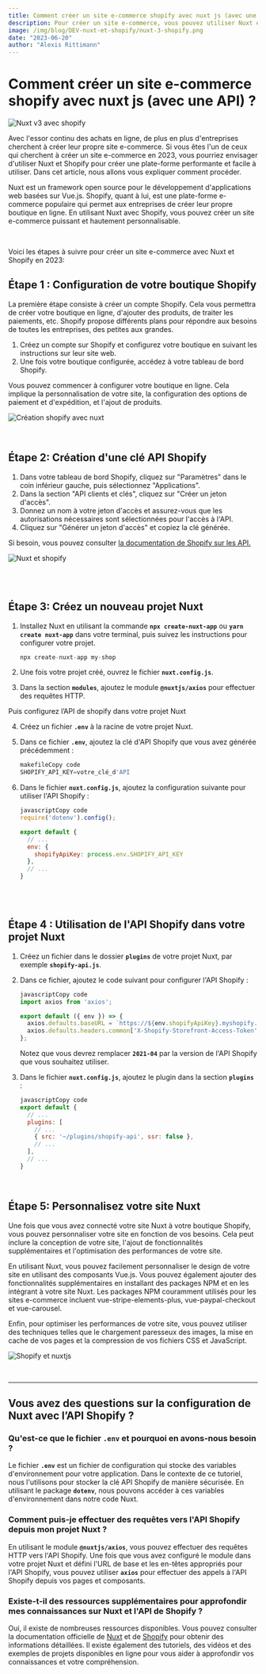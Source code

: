 ```yaml
---
title: Comment créer un site e-commerce shopify avec nuxt js (avec une API) ?
description: Pour créer un site e-commerce, vous pouvez utiliser Nuxt et Shopify pour créer une plate-forme performante et facile à utiliser. 
image: /img/blog/DEV-nuxt-et-shopify/nuxt-3-shopify.png
date: "2023-06-20"
author: "Alexis Rittimann"
---
```



# Comment créer un site e-commerce shopify avec nuxt js (avec une API) ?

![Nuxt v3 avec shopify](/img/blog/DEV-nuxt-et-shopify/nuxt-3-shopify.png)

Avec l'essor continu des achats en ligne, de plus en plus d'entreprises cherchent à créer leur propre site e-commerce. Si vous êtes l'un de ceux qui cherchent à créer un site e-commerce en 2023, vous pourriez envisager d'utiliser Nuxt et Shopify pour créer une plate-forme performante et facile à utiliser. Dans cet article, nous allons vous expliquer comment procéder.

Nuxt est un framework open source pour le développement d'applications web basées sur Vue.js. Shopify, quant à lui, est une plate-forme e-commerce populaire qui permet aux entreprises de créer leur propre boutique en ligne. En utilisant Nuxt avec Shopify, vous pouvez créer un site e-commerce puissant et hautement personnalisable.

<br>

Voici les étapes à suivre pour créer un site e-commerce avec Nuxt et Shopify en 2023:

## Étape 1 : Configuration de votre boutique Shopify

La première étape consiste à créer un compte Shopify. Cela vous permettra de créer votre boutique en ligne, d'ajouter des produits, de traiter les paiements, etc. Shopify propose différents plans pour répondre aux besoins de toutes les entreprises, des petites aux grandes.

1. Créez un compte sur Shopify et configurez votre boutique en suivant les instructions sur leur site web.
2. Une fois votre boutique configurée, accédez à votre tableau de bord Shopify.

Vous pouvez commencer à configurer votre boutique en ligne. Cela implique la personnalisation de votre site, la configuration des options de paiement et d'expédition, et l'ajout de produits.

![Création shopify avec nuxt](/img/blog/DEV-nuxt-et-shopify//nuxtjs-shopify.png)

<br>

## Étape 2: Création d'une clé API Shopify

1. Dans votre tableau de bord Shopify, cliquez sur "Paramètres" dans le coin inférieur gauche, puis sélectionnez "Applications".
2. Dans la section "API clients et clés", cliquez sur "Créer un jeton d'accès".
3. Donnez un nom à votre jeton d'accès et assurez-vous que les autorisations nécessaires sont sélectionnées pour l'accès à l'API.
4. Cliquez sur "Générer un jeton d'accès" et copiez la clé générée.

Si besoin, vous pouvez consulter [la documentation de Shopify sur les API.](https://www.patreon.com/shopifydeveloper)

![Nuxt et shopify](/img/blog/DEV-nuxt-et-shopify/shopify-nuxt.png)


<br><br>

## Étape 3: Créez un nouveau projet Nuxt

1. Installez Nuxt en utilisant la commande **`npx create-nuxt-app`** ou **`yarn create nuxt-app`** dans votre terminal, puis suivez les instructions pour configurer votre projet.
    
    ```js
    npx create-nuxt-app my-shop
    ```
    
2. Une fois votre projet créé, ouvrez le fichier **`nuxt.config.js`**.
3. Dans la section **`modules`**, ajoutez le module **`@nuxtjs/axios`** pour effectuer des requêtes HTTP.

Puis configurez l’API de shopify dans votre projet Nuxt

4. Créez un fichier **`.env`** à la racine de votre projet Nuxt.
5. Dans ce fichier **`.env`**, ajoutez la clé d'API Shopify que vous avez générée précédemment :
    
    ```js
    makefileCopy code
    SHOPIFY_API_KEY=votre_clé_d'API
    
    ```
    

6. Dans le fichier **`nuxt.config.js`**, ajoutez la configuration suivante pour utiliser l'API Shopify :
    
    ```js
    javascriptCopy code
    require('dotenv').config();
    
    export default {
      // ...
      env: {
        shopifyApiKey: process.env.SHOPIFY_API_KEY
      },
      // ...
    }
    
    ```
    
  
<br><br>


## Étape 4 : Utilisation de l'API Shopify dans votre projet Nuxt

1. Créez un fichier dans le dossier **`plugins`** de votre projet Nuxt, par exemple **`shopify-api.js`**.
2. Dans ce fichier, ajoutez le code suivant pour configurer l'API Shopify :
    
    ```js
    javascriptCopy code
    import axios from 'axios';
    
    export default ({ env }) => {
      axios.defaults.baseURL = `https://${env.shopifyApiKey}.myshopify.com/api/2021-04`;
      axios.defaults.headers.common['X-Shopify-Storefront-Access-Token'] = env.shopifyStorefrontAccessToken;
    };
    
    ```
    
    Notez que vous devrez remplacer **`2021-04`** par la version de l'API Shopify que vous souhaitez utiliser.
    
3. Dans le fichier **`nuxt.config.js`**, ajoutez le plugin dans la section **`plugins`** :
    
    ```js
    javascriptCopy code
    export default {
      // ...
      plugins: [
        // ...
        { src: '~/plugins/shopify-api', ssr: false },
        // ...
      ],
      // ...
    }
    ```
    
<br>



## Étape 5: Personnalisez votre site Nuxt

Une fois que vous avez connecté votre site Nuxt à votre boutique Shopify, vous pouvez personnaliser votre site en fonction de vos besoins. Cela peut inclure la conception de votre site, l'ajout de fonctionnalités supplémentaires et l'optimisation des performances de votre site.

En utilisant Nuxt, vous pouvez facilement personnaliser le design de votre site en utilisant des composants Vue.js. Vous pouvez également ajouter des fonctionnalités supplémentaires en installant des packages NPM et en les intégrant à votre site Nuxt. Les packages NPM couramment utilisés pour les sites e-commerce incluent vue-stripe-elements-plus, vue-paypal-checkout et vue-carousel.

Enfin, pour optimiser les performances de votre site, vous pouvez utiliser des techniques telles que le chargement paresseux des images, la mise en cache de vos pages et la compression de vos fichiers CSS et JavaScript.


![Shopify et nuxtjs](/img/blog/DEV-nuxt-et-shopify/nuxt-shopify.png)


<br>

---

## Vous avez des questions sur la configuration de Nuxt avec l’API Shopify ?

### Qu'est-ce que le fichier **`.env`** et pourquoi en avons-nous besoin ?

Le fichier **`.env`** est un fichier de configuration qui stocke des variables d'environnement pour votre application. Dans le contexte de ce tutoriel, nous l'utilisons pour stocker la clé API Shopify de manière sécurisée. En utilisant le package **`dotenv`**, nous pouvons accéder à ces variables d'environnement dans notre code Nuxt.

### Comment puis-je effectuer des requêtes vers l'API Shopify depuis mon projet Nuxt ?

En utilisant le module **`@nuxtjs/axios`**, vous pouvez effectuer des requêtes HTTP vers l'API Shopify. Une fois que vous avez configuré le module dans votre projet Nuxt et défini l'URL de base et les en-têtes appropriés pour l'API Shopify, vous pouvez utiliser **`axios`** pour effectuer des appels à l'API Shopify depuis vos pages et composants.

### Existe-t-il des ressources supplémentaires pour approfondir mes connaissances sur Nuxt et l'API de Shopify ?

Oui, il existe de nombreuses ressources disponibles. Vous pouvez consulter la documentation officielle de [Nuxt](https://nuxtjs.org) et de [Shopify](https://shopify.dev/api) pour obtenir des informations détaillées. Il existe également des tutoriels, des vidéos et des exemples de projets disponibles en ligne pour vous aider à approfondir vos connaissances et votre compréhension.